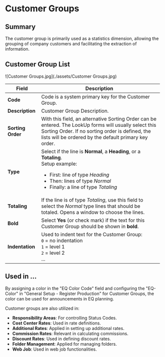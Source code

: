 # Customer Groups

## Summary

The customer group is primarily used as a statistics dimension, allowing the grouping of company customers and facilitating the extraction of information.

## Customer Group List

![Customer Groups.jpg](./assets/Customer Groups.jpg)

| **Field**       | **Description**                                                                                                                                                                                                                                                                       |
|-----------------|---------------------------------------------------------------------------------------------------------------------------------------------------------------------------------------------------------------------------------------------------------------------------------------|
| **Code**        | Code is a system primary key for the Customer Group.                                                                                                                                                                                                                                  |
| **Description** | Customer Group Description.                                                                                                                                                                                                                                                           |
| **Sorting Order** | With this field, an alternative Sorting Order can be entered. The LookUp forms will usually select this Sorting Order. If no sorting order is defined, the lists will be ordered by the default primary key order.                                                               |
| **Type**        | Select if the line is **Normal**, a **Heading**, or a **Totaling**. <br> Setup example: <ul><li>First: line of type *Heading*</li><li>Then: lines of type *Normal*</li><li>Finally: a line of type *Totaling*</li></ul>                                                                |
| **Totaling**    | If the line is of type *Totaling*, use this field to select the *Normal* type lines that should be totaled. Opens a window to choose the lines.                                                                                                                                        |
| **Bold**        | Select **Yes** (or check mark) if the text for this Customer Group should be shown in **bold**.                                                                                                                                                                                       |
| **Indentation** | Used to indent text for the Customer Group:<br> `0` = no indentation<br> `1` = level 1<br> `2` = level 2<br> ...                                                                                                                                                                       |

## Used in ...



By assigning a color in the "EQ Color Code" field and configuring the "EQ-Color" in "General Setup - Register Production" for Customer Groups, the color can be used for announcements in EQ planning.

Customer groups are also utilized in:

- **Responsibility Areas**: For controlling Status Codes.
- **Cost Center Rates**: Used in rate definitions.
- **Additional Rates**: Applied in setting up additional rates.
- **Commission Rates**: Relevant in calculating commissions.
- **Discount Rates**: Used in defining discount rates.
- **Folder Management**: Applied for managing folders.
- **Web Job**: Used in web job functionalities.


